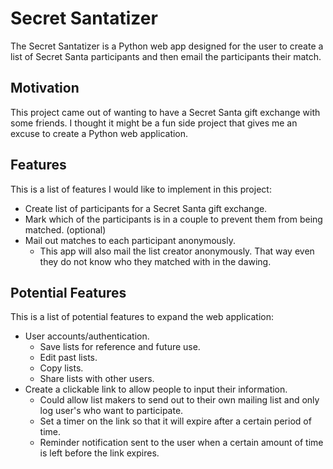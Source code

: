 # Secret Santatizer

The Secret Santatizer is a Python web app designed for the user to create a list of Secret Santa participants and then email the participants their match. 

## Motivation

This project came out of wanting to have a Secret Santa gift exchange with some friends. I thought it might be a fun side project that gives me an excuse to create a Python web application. 

## Features
This is a list of features I would like to implement in this project:
- Create list of participants for a Secret Santa gift exchange.
- Mark which of the participants is in a couple to prevent them from being matched. (optional)
- Mail out matches to each participant anonymously.
  - This app will also mail the list creator anonymously. That way even they do not know who they matched with in the dawing. 

## Potential Features
This is a list of potential features to expand the web application:
- User accounts/authentication.
  - Save lists for reference and future use. 
  - Edit past lists.
  - Copy lists.
  - Share lists with other users. 
- Create a clickable link to allow people to input their information.
  - Could allow list makers to send out to their own mailing list and only log user's who want to participate.
  - Set a timer on the link so that it will expire after a certain period of time.
  - Reminder notification sent to the user when a certain amount of time is left before the link expires. 
